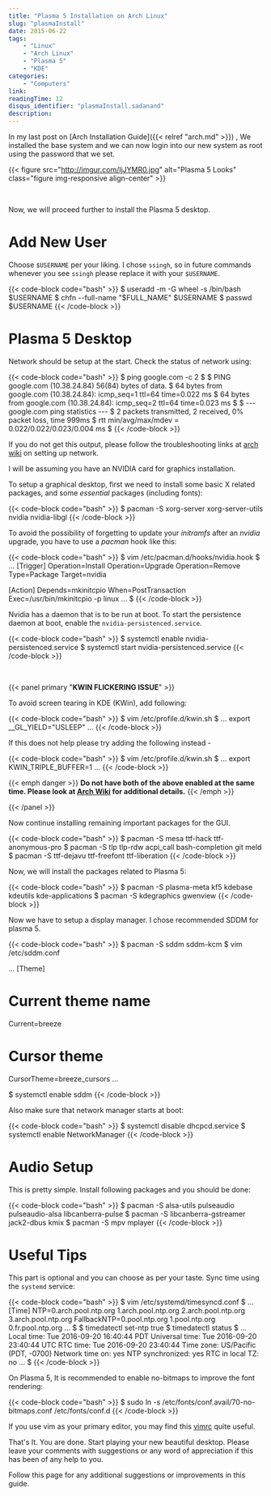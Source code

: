 ```yaml
---
title: "Plasma 5 Installation on Arch Linux"
slug: "plasmaInstall"
date: 2015-06-22
tags:
    - "Linux"
    - "Arch Linux"
    - "Plasma 5"
    - "KDE"
categories:
    - "Computers"
link:
readingTime: 12
disqus_identifier: "plasmaInstall.sadanand"
description:
---
```


In my last post on
[Arch Installation Guide]({{< relref "arch.md" >}}) , We
installed the base system and we can now login into our new system as
root using the password that we set.

<!--more-->

<!--TOC-->

{{< figure src="http://imgur.com/IjJYMR0.jpg" alt="Plasma 5 Looks" class="figure img-responsive align-center" >}}

<br>

Now, we will proceed further to install the Plasma 5 desktop.

Add New User
============

Choose `$USERNAME` per your liking. I chose `ssingh`, so in future commands
whenever you see `ssingh` please replace it with your `$USERNAME`.

{{< code-block code="bash" >}}
$ useradd -m -G wheel -s /bin/bash $USERNAME
$ chfn --full-name "$FULL_NAME" $USERNAME
$ passwd $USERNAME
{{< /code-block >}}

Plasma 5 Desktop
================

Network should be setup at the start. Check the status of network using:

{{< code-block code="bash" >}}
$ ping google.com -c 2
$
$ PING google.com (10.38.24.84) 56(84) bytes of data.
$ 64 bytes from google.com (10.38.24.84): icmp_seq=1 ttl=64 time=0.022 ms
$ 64 bytes from google.com (10.38.24.84): icmp_seq=2 ttl=64 time=0.023 ms
$
$ --- google.com ping statistics ---
$ 2 packets transmitted, 2 received, 0% packet loss, time 999ms
$ rtt min/avg/max/mdev = 0.022/0.022/0.023/0.004 ms
$
{{< /code-block >}}

If you do not get this output, please follow the troubleshooting links
at [arch wiki](https://wiki.archlinux.org/index.php/systemd-networkd) on
setting up network.

I will be assuming you have an NVIDIA card for graphics installation.

To setup a graphical desktop, first we need to install some basic X
related packages, and some *essential* packages (including fonts):

{{< code-block code="bash" >}}
$ pacman -S xorg-server xorg-server-utils nvidia nvidia-libgl
{{< /code-block >}}

To avoid the possibility of forgetting to update your _initramfs_ after an
_nvidia_ upgrade, you have to use a _pacman_ hook like this:

{{< code-block code="bash" >}}
$ vim /etc/pacman.d/hooks/nvidia.hook
$
...
[Trigger]
Operation=Install
Operation=Upgrade
Operation=Remove
Type=Package
Target=nvidia

[Action]
Depends=mkinitcpio
When=PostTransaction
Exec=/usr/bin/mkinitcpio -p linux
...
$
{{< /code-block >}}

Nvidia has a daemon that is to be run at boot. To start the persistence
daemon at boot, enable the `nvidia-persistenced.service`.

{{< code-block code="bash" >}}
$ systemctl enable nvidia-persistenced.service
$ systemctl start nvidia-persistenced.service
{{< /code-block >}}

<br>

{{< panel primary "**KWIN FLICKERING ISSUE**" >}}

To avoid screen tearing in KDE (KWin), add following:

{{< code-block code="bash" >}}
$ vim /etc/profile.d/kwin.sh
$
...
export __GL_YIELD="USLEEP"
...
{{< /code-block >}}

If this does not help please try adding the following instead -

{{< code-block code="bash" >}}
$ vim /etc/profile.d/kwin.sh
$
...
export KWIN_TRIPLE_BUFFER=1
...
{{< /code-block >}}

{{< emph danger >}}
__Do not have both of the above enabled at the same
time. Please look at [Arch
Wiki](https://wiki.archlinux.org/index.php/NVIDIA/Troubleshooting) for
additional details.__
{{< /emph >}}

{{< /panel >}}

Now continue installing remaining important packages for the GUI.

{{< code-block code="bash" >}}
$ pacman -S mesa ttf-hack ttf-anonymous-pro
$ pacman -S tlp tlp-rdw acpi_call bash-completion git meld
$ pacman -S ttf-dejavu ttf-freefont ttf-liberation
{{< /code-block >}}

Now, we will install the packages related to Plasma 5:

{{< code-block code="bash" >}}
$ pacman -S plasma-meta kf5 kdebase kdeutils kde-applications
$ pacman -S kdegraphics gwenview
{{< /code-block >}}

Now we have to setup a display manager. I chose recommended SDDM for
plasma 5.

{{< code-block code="bash" >}}
$ pacman -S sddm sddm-kcm
$ vim /etc/sddm.conf

...
[Theme]
# Current theme name
Current=breeze

# Cursor theme
CursorTheme=breeze_cursors
...

$ systemctl enable sddm
{{< /code-block >}}

Also make sure that network manager starts at boot:

{{< code-block code="bash" >}}
$ systemctl disable dhcpcd.service
$ systemctl enable NetworkManager
{{< /code-block >}}

Audio Setup
===========

This is pretty simple. Install following packages and you should be
done:

{{< code-block code="bash" >}}
$ pacman -S alsa-utils pulseaudio pulseaudio-alsa libcanberra-pulse
$ pacman -S libcanberra-gstreamer jack2-dbus kmix
$ pacman -S mpv mplayer
{{< /code-block >}}

Useful Tips
===========

This part is optional and you can choose as per your taste. Sync time
using the `systemd` service:

{{< code-block code="bash" >}}
$ vim /etc/systemd/timesyncd.conf
$
...
[Time]
NTP=0.arch.pool.ntp.org 1.arch.pool.ntp.org 2.arch.pool.ntp.org 3.arch.pool.ntp.org
FallbackNTP=0.pool.ntp.org 1.pool.ntp.org 0.fr.pool.ntp.org
...
$
$ timedatectl set-ntp true
$ timedatectl status
$
...
      Local time: Tue 2016-09-20 16:40:44 PDT
  Universal time: Tue 2016-09-20 23:40:44 UTC
        RTC time: Tue 2016-09-20 23:40:44
       Time zone: US/Pacific (PDT, -0700)
 Network time on: yes
NTP synchronized: yes
 RTC in local TZ: no
 ...
$
{{< /code-block >}}

On Plasma 5, It is recommended to enable no-bitmaps to improve the font
rendering:

{{< code-block code="bash" >}}
$ sudo ln -s /etc/fonts/conf.avail/70-no-bitmaps.conf
   /etc/fonts/conf.d
   {{< /code-block >}}

If you use vim as your primary editor, you may find
this [vimrc](https://github.com/amix/vimrc) quite useful.

That's It. You are done. Start playing your new beautiful desktop.
Please leave your comments with suggestions or any word of appreciation
if this has been of any help to you.

Follow this page for any additional suggestions or improvements in this
guide.
